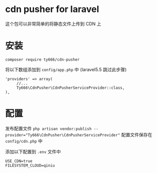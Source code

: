 # cdn pusher for laravel 

这个包可以非常简单的将静态文件上传到 CDN 上

# 安装
`composer require ty666/cdn-pusher`

将以下数组添加到 `config/app.php` 中 (laravel5.5 跳过此步骤)
```
'providers' => array(
     //...
     Ty666\CdnPusher\CdnPusherServiceProvider::class,
),
```

# 配置
发布配置文件
`php artisan vendor:publish --provider="Ty666\CdnPusher\CdnPusherServiceProvider"`
配置文件保存在 `config/cdn.php` 中

添加以下配置到 `.env` 文件中
```
USE_CDN=true
FILESYSTEM_CLOUD=qiniu
```
